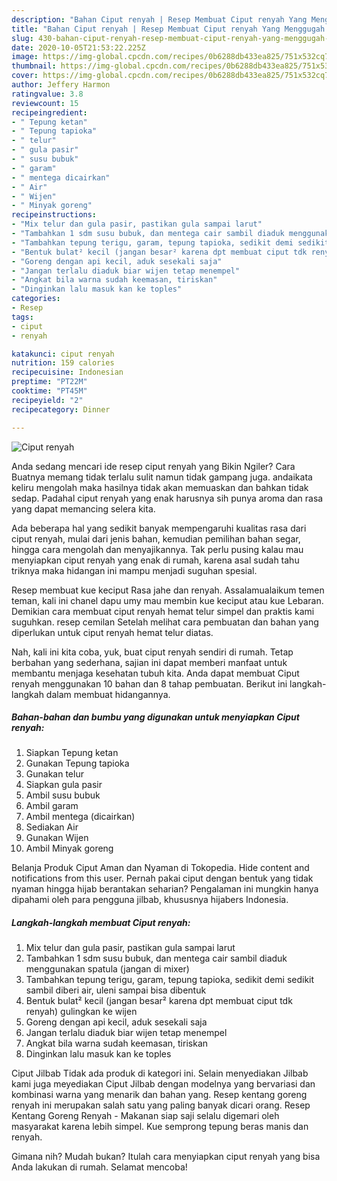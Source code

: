 ```yaml
---
description: "Bahan Ciput renyah | Resep Membuat Ciput renyah Yang Menggugah Selera"
title: "Bahan Ciput renyah | Resep Membuat Ciput renyah Yang Menggugah Selera"
slug: 430-bahan-ciput-renyah-resep-membuat-ciput-renyah-yang-menggugah-selera
date: 2020-10-05T21:53:22.225Z
image: https://img-global.cpcdn.com/recipes/0b6288db433ea825/751x532cq70/ciput-renyah-foto-resep-utama.jpg
thumbnail: https://img-global.cpcdn.com/recipes/0b6288db433ea825/751x532cq70/ciput-renyah-foto-resep-utama.jpg
cover: https://img-global.cpcdn.com/recipes/0b6288db433ea825/751x532cq70/ciput-renyah-foto-resep-utama.jpg
author: Jeffery Harmon
ratingvalue: 3.8
reviewcount: 15
recipeingredient:
- " Tepung ketan"
- " Tepung tapioka"
- " telur"
- " gula pasir"
- " susu bubuk"
- " garam"
- " mentega dicairkan"
- " Air"
- " Wijen"
- " Minyak goreng"
recipeinstructions:
- "Mix telur dan gula pasir, pastikan gula sampai larut"
- "Tambahkan 1 sdm susu bubuk, dan mentega cair sambil diaduk menggunakan spatula (jangan di mixer)"
- "Tambahkan tepung terigu, garam, tepung tapioka, sedikit demi sedikit sambil diberi air, uleni sampai bisa dibentuk"
- "Bentuk bulat² kecil (jangan besar² karena dpt membuat ciput tdk renyah) gulingkan ke wijen"
- "Goreng dengan api kecil, aduk sesekali saja"
- "Jangan terlalu diaduk biar wijen tetap menempel"
- "Angkat bila warna sudah keemasan, tiriskan"
- "Dinginkan lalu masuk kan ke toples"
categories:
- Resep
tags:
- ciput
- renyah

katakunci: ciput renyah 
nutrition: 159 calories
recipecuisine: Indonesian
preptime: "PT22M"
cooktime: "PT45M"
recipeyield: "2"
recipecategory: Dinner

---
```



![Ciput renyah](https://img-global.cpcdn.com/recipes/0b6288db433ea825/751x532cq70/ciput-renyah-foto-resep-utama.jpg)

Anda sedang mencari ide resep ciput renyah yang Bikin Ngiler? Cara Buatnya memang tidak terlalu sulit namun tidak gampang juga. andaikata keliru mengolah maka hasilnya tidak akan memuaskan dan bahkan tidak sedap. Padahal ciput renyah yang enak harusnya sih punya aroma dan rasa yang dapat memancing selera kita.

Ada beberapa hal yang sedikit banyak mempengaruhi kualitas rasa dari ciput renyah, mulai dari jenis bahan, kemudian pemilihan bahan segar, hingga cara mengolah dan menyajikannya. Tak perlu pusing kalau mau menyiapkan ciput renyah yang enak di rumah, karena asal sudah tahu triknya maka hidangan ini mampu menjadi suguhan spesial.

Resep membuat kue keciput Rasa jahe dan renyah. Assalamualaikum temen teman, kali ini chanel dapu umy mau membin kue keciput atau kue Lebaran. Demikian cara membuat ciput renyah hemat telur simpel dan praktis kami suguhkan. resep cemilan Setelah melihat cara pembuatan dan bahan yang diperlukan untuk ciput renyah hemat telur diatas.


Nah, kali ini kita coba, yuk, buat ciput renyah sendiri di rumah. Tetap berbahan yang sederhana, sajian ini dapat memberi manfaat untuk membantu menjaga kesehatan tubuh kita. Anda dapat membuat Ciput renyah menggunakan 10 bahan dan 8 tahap pembuatan. Berikut ini langkah-langkah dalam membuat hidangannya.

<!--inarticleads1-->

##### Bahan-bahan dan bumbu yang digunakan untuk menyiapkan Ciput renyah:

1. Siapkan  Tepung ketan
1. Gunakan  Tepung tapioka
1. Gunakan  telur
1. Siapkan  gula pasir
1. Ambil  susu bubuk
1. Ambil  garam
1. Ambil  mentega (dicairkan)
1. Sediakan  Air
1. Gunakan  Wijen
1. Ambil  Minyak goreng


Belanja Produk Ciput Aman dan Nyaman di Tokopedia. Hide content and notifications from this user. Pernah pakai ciput dengan bentuk yang tidak nyaman hingga hijab berantakan seharian? Pengalaman ini mungkin hanya dipahami oleh para pengguna jilbab, khususnya hijabers Indonesia. 

<!--inarticleads2-->

##### Langkah-langkah membuat Ciput renyah:

1. Mix telur dan gula pasir, pastikan gula sampai larut
1. Tambahkan 1 sdm susu bubuk, dan mentega cair sambil diaduk menggunakan spatula (jangan di mixer)
1. Tambahkan tepung terigu, garam, tepung tapioka, sedikit demi sedikit sambil diberi air, uleni sampai bisa dibentuk
1. Bentuk bulat² kecil (jangan besar² karena dpt membuat ciput tdk renyah) gulingkan ke wijen
1. Goreng dengan api kecil, aduk sesekali saja
1. Jangan terlalu diaduk biar wijen tetap menempel
1. Angkat bila warna sudah keemasan, tiriskan
1. Dinginkan lalu masuk kan ke toples


Ciput Jilbab Tidak ada produk di kategori ini. Selain menyediakan Jilbab kami juga meyediakan Ciput Jilbab dengan modelnya yang bervariasi dan kombinasi warna yang menarik dan bahan yang. Resep kentang goreng renyah ini merupakan salah satu yang paling banyak dicari orang. Resep Kentang Goreng Renyah - Makanan siap saji selalu digemari oleh masyarakat karena lebih simpel. Kue semprong tepung beras manis dan renyah. 

Gimana nih? Mudah bukan? Itulah cara menyiapkan ciput renyah yang bisa Anda lakukan di rumah. Selamat mencoba!
